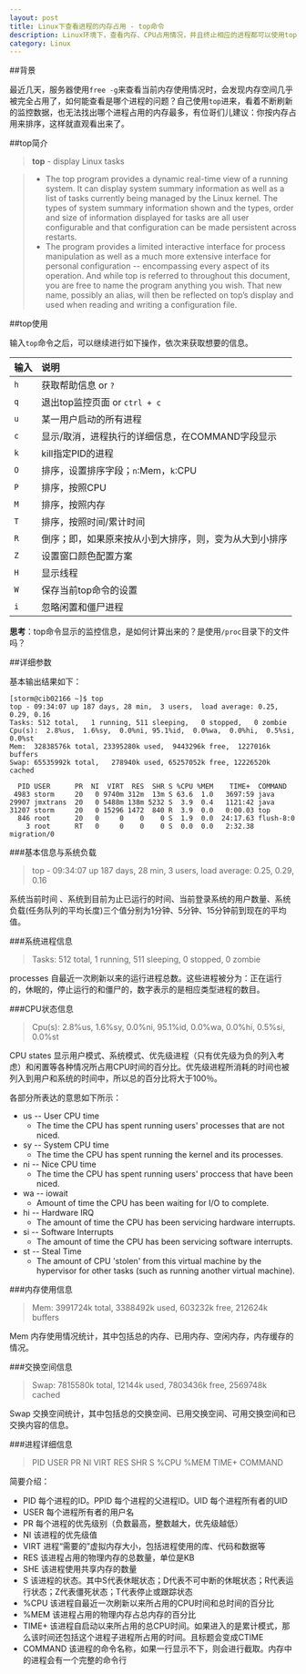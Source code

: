 ```yaml
---
layout: post
title: Linux下查看进程的内存占用 - top命令
description: Linux环境下，查看内存、CPU占用情况，并且终止相应的进程都可以使用top命令
category: Linux
---
```


##背景

最近几天，服务器使用`free -g`来查看当前内存使用情况时，会发现内存空间几乎被完全占用了，如何能查看是哪个进程的问题？自己使用`top`进来，看着不断刷新的监控数据，也无法找出哪个进程占用的内存最多，有位哥们儿建议：你按内存占用来排序，这样就直观看出来了。

##top简介

> **top** - display Linux tasks

> * The  top  program  provides a dynamic real-time view of a running system.  It can display system summary information as
well as a list of tasks currently being managed by the Linux kernel.  The types of system summary information shown and
the  types,  order  and size of information displayed for tasks are all user configurable and that configuration can be
made persistent across restarts.
> * The program provides a limited interactive interface for process manipulation as well as a much more  extensive  interface for personal configuration  --  encompassing every aspect of its operation.  And while top is referred to throughout this document, you are free to name the program anything you wish.  That new name, possibly an alias, will then  be reflected on top’s display and used when reading and writing a configuration file.


##top使用

输入`top`命令之后，可以继续进行如下操作，依次来获取想要的信息。

|输入|说明|
|:--|:--|
|`h`| 获取帮助信息  or `?` |
|`q`| 退出top监控页面 or `ctrl + c` |
|`u`| 某一用户启动的所有进程|
|`c`|显示/取消，进程执行的详细信息，在COMMAND字段显示|
|`k`|kill指定PID的进程|
|`O`|排序，设置排序字段；`n`:Mem，`k`:CPU|
|`P`|排序，按照CPU|
|`M`|排序，按照内存|
|`T`|排序，按照时间/累计时间|
|`R`|倒序；即，如果原来按从小到大排序，则，变为从大到小排序|
|`Z`|设置窗口颜色配置方案|
|`H`|显示线程|
|`W`|保存当前top命令的设置|
|`i`|忽略闲置和僵尸进程|

**思考**：top命令显示的监控信息，是如何计算出来的？是使用`/proc`目录下的文件吗？

##详细参数

基本输出结果如下：

	[storm@cib02166 ~]$ top
	top - 09:34:07 up 187 days, 28 min,  3 users,  load average: 0.25, 0.29, 0.16
	Tasks: 512 total,   1 running, 511 sleeping,   0 stopped,   0 zombie
	Cpu(s):  2.8%us,  1.6%sy,  0.0%ni, 95.1%id,  0.0%wa,  0.0%hi,  0.5%si,  0.0%st
	Mem:  32838576k total, 23395280k used,  9443296k free,  1227016k buffers
	Swap: 65535992k total,   278940k used, 65257052k free, 12226520k cached

	  PID USER      PR  NI  VIRT  RES  SHR S %CPU %MEM    TIME+  COMMAND                                
	 4983 storm     20   0 9740m 312m  13m S 63.6  1.0   3697:59 java  
	29907 jmxtrans  20   0 5488m 138m 5232 S  3.9  0.4   1121:42 java 
	31207 storm     20   0 15296 1472  840 R  3.9  0.0   0:00.03 top 
	  846 root      20   0     0    0    0 S  1.9  0.0  24:17.63 flush-8:0
		3 root      RT   0     0    0    0 S  0.0  0.0   2:32.38 migration/0

###基本信息与系统负载

> top - 09:34:07 up 187 days, 28 min,  3 users,  load average: 0.25, 0.29, 0.16

系统当前时间 、系统到目前为止已运行的时间、当前登录系统的用户数量、系统负载(任务队列的平均长度)三个值分别为1分钟、5分钟、15分钟前到现在的平均值。

###系统进程信息

> Tasks: 512 total,   1 running, 511 sleeping,   0 stopped,   0 zombie

processes 自最近一次刷新以来的运行进程总数。这些进程被分为：正在运行的，休眠的，停止运行的和僵尸的，数字表示的是相应类型进程的数目。

###CPU状态信息

> Cpu(s):  2.8%us,  1.6%sy,  0.0%ni, 95.1%id,  0.0%wa,  0.0%hi,  0.5%si,  0.0%st

CPU states 显示用户模式、系统模式、优先级进程（只有优先级为负的列入考虑）和闲置等各种情况所占用CPU时间的百分比。优先级进程所消耗的时间也被列入到用户和系统的时间中，所以总的百分比将大于100％。

各部分所表达的意思如下所示：

* us  --  User CPU time
	* The time the CPU has spent running users' processes that are not niced.
* sy  --  System CPU time
	* The time the CPU has spent running the kernel and its processes.
* ni  --  Nice CPU time
	* The time the CPU has spent running users' proccess that have been niced.
* wa  -- iowait
	* Amount of time the CPU has been waiting for I/O to complete.
* hi  --  Hardware IRQ
	* The amount of time the CPU has been servicing hardware interrupts.
* si  --  Software Interrupts
	* The amount of time the CPU has been servicing software interrupts.
* st  -- Steal Time
	* The amount of CPU 'stolen' from this virtual machine by the hypervisor for other tasks (such as running another virtual machine).
	
###内存使用信息

> Mem:   3991724k total,  3388492k used,   603232k free,   212624k buffers

Mem 内存使用情况统计，其中包括总的内存、已用内存、空闲内存，内存缓存的情况。

###交换空间信息

> Swap:  7815580k total,    12144k used,  7803436k free,  2569748k cached

Swap 交换空间统计，其中包括总的交换空间、已用交换空间、可用交换空间和已交换内容的信息。

###进程详细信息

> PID USER      PR  NI  VIRT  RES  SHR S %CPU %MEM    TIME+  COMMAND 

简要介绍：

* PID 每个进程的ID。PPID 每个进程的父进程ID。UID 每个进程所有者的UID 
* USER 每个进程所有者的用户名
* PR 每个进程的优先级别（负数最高，整数越大，优先级越低）
* NI 该进程的优先级值
* VIRT 进程“需要的”虚拟内存大小，包括进程使用的库、代码和数据等
* RES 该进程占用的物理内存的总数量，单位是KB
* SHE 该进程使用共享内存的数量
* S 该进程的状态。其中S代表休眠状态；D代表不可中断的休眠状态；R代表运行状态；Z代表僵死状态；T代表停止或跟踪状态
* %CPU 该进程自最近一次刷新以来所占用的CPU时间和总时间的百分比
* %MEM 该进程占用的物理内存占总内存的百分比
* TIME+ 该进程自启动以来所占用的总CPU时间。如果进入的是累计模式，那么该时间还包括这个进程子进程所占用的时间。且标题会变成CTIME
* COMMAND 该进程的命令名称，如果一行显示不下，则会进行截取。内存中的进程会有一个完整的命令行





[NingG]:    http://ningg.github.com  "NingG"
